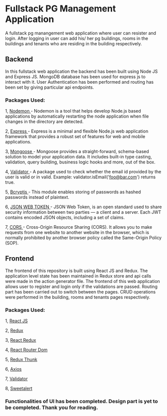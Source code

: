# Fullstack PG Management Application
A fullstack pg manangement web application where user can resister and login. After logging in user can add his/ her pg buildings, rooms in the buildings and tenants who are residing in the building respectively.

## Backend 
In this fullstack web application the backend has been built using Node JS and Express JS. MongoDB database has been used for express js to interact with it. User Authentication has been performed and routing has been set by giving particular api endpoints.

### Packages Used:

1, <a href="https://nodemon.io/" target="_blank"> Nodemon </a> - Nodemon is a tool that helps develop Node.js based applications by automatically restarting the node application when file changes in the directory are detected.

2, <a href="https://expressjs.com/" target="_blank"> Express </a> - Express is a minimal and flexible Node.js web application framework that provides a robust set of features for web and mobile applications.

3, <a href="https://mongoosejs.com/" target="_blank"> Mongoose </a> - Mongoose provides a straight-forward, schema-based solution to model your application data. It includes built-in type casting, validation, query building, business logic hooks and more, out of the box.

4, <a href="https://www.npmjs.com/package/validator" target="_blank"> Validator </a> - A package used to check whether the email id provided by the user is valid or in valid. Example: validator.isEmail('foo@bar.com') returns true.

5, <a href="https://www.npmjs.com/package/bcryptjs" target="_blank"> Bcryptjs </a> - This module enables storing of passwords as hashed passwords instead of plaintext.

6, <a href="https://www.npmjs.com/package/jsonwebtoken" target="_blank"> JSON WEB TOKEN </a> - JSON Web Token, is an open standard used to share security information between two parties — a client and a server. Each JWT contains encoded JSON objects, including a set of claims. 

7, <a href="https://www.npmjs.com/package/jsonwebtoken" target="_blank"> CORS </a> - Cross-Origin Resource Sharing (CORS). It allows you to make requests from one website to another website in the browser, which is normally prohibited by another browser policy called the Same-Origin Policy (SOP).


## Frontend
The frontend of this repository is built using React JS and Redux. The application level state has been maintained in Redux store and api calls were made in the action generator file. The frontend of this web application allows user to register and login only if the validations are passed. Routing part has been carried out to switch between the pages. CRUD operations were performed in the building, rooms and tenants pages respectively. 

### Packages Used:
1,  <a href="https://reactjs.org/" target="_blank"> React JS </a> 

2,  <a href="https://redux.js.org/" target="_blank"> Redux </a> 

3,  <a href="https://react-redux.js.org/" target="_blank"> React Redux </a> 

4, <a href="https://v5.reactrouter.com/" target="_blank"> React Router Dom </a> 

5, <a href="https://www.npmjs.com/package/redux-thunk" target="_blank"> Redux Thunk </a> 

6, <a href="https://www.npmjs.com/package/axiosr" target="_blank"> Axios </a> 

7, <a href="https://www.npmjs.com/package/validator" target="_blank"> Validator </a> 

8,  <a href="https://sweetalert.js.org/" target="_blank"> Sweetalert </a> 


### Functionalities of UI has been completed. Design part is yet to be completed. Thank you for reading.